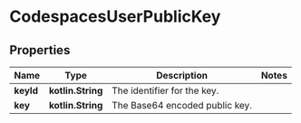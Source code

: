
# CodespacesUserPublicKey

## Properties
Name | Type | Description | Notes
------------ | ------------- | ------------- | -------------
**keyId** | **kotlin.String** | The identifier for the key. | 
**key** | **kotlin.String** | The Base64 encoded public key. | 



